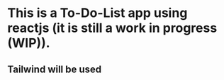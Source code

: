 # This is a To-Do-List app using reactjs (it is still a work in progress (WIP)).

## Tailwind will be used 